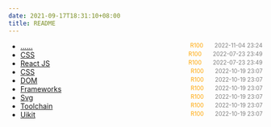 ```yaml
---
date: 2021-09-17T18:31:10+08:00
title: README
---
```


- [......]()<span style="font-size:.8em;float:right"><span style="color:orange">R100</span><span style="padding-left:2em;color:gray;">2022-11-04 23:24</span></span>
- [CSS](CSS-Snippet)<span style="font-size:.8em;float:right"><span style="color:orange">R100</span><span style="padding-left:2em;color:gray;">2022-07-23 23:49</span></span>
- [React JS](ReactJS)<span style="font-size:.8em;float:right"><span style="color:orange">R100</span><span style="padding-left:2em;color:gray;">2022-07-23 23:49</span></span>
- [CSS](CSS)<span style="font-size:.8em;float:right"><span style="color:orange">R100</span><span style="padding-left:2em;color:gray;">2022-10-19 23:07</span></span>
- [DOM](DOM)<span style="font-size:.8em;float:right"><span style="color:orange">R100</span><span style="padding-left:2em;color:gray;">2022-10-19 23:07</span></span>
- [Frameworks](frameworks)<span style="font-size:.8em;float:right"><span style="color:orange">R100</span><span style="padding-left:2em;color:gray;">2022-10-19 23:07</span></span>
- [Svg](svg)<span style="font-size:.8em;float:right"><span style="color:orange">R100</span><span style="padding-left:2em;color:gray;">2022-10-19 23:07</span></span>
- [Toolchain](toolchain)<span style="font-size:.8em;float:right"><span style="color:orange">R100</span><span style="padding-left:2em;color:gray;">2022-10-19 23:07</span></span>
- [Uikit](uikit)<span style="font-size:.8em;float:right"><span style="color:orange">R100</span><span style="padding-left:2em;color:gray;">2022-10-19 23:07</span></span>
